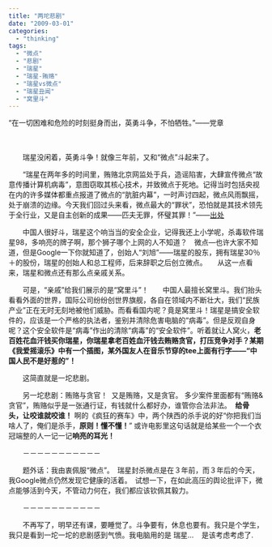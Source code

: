 ```yaml
---
title: "两坨悲剧"
date: "2009-03-01"
categories: 
  - "thinking"
tags: 
  - "微点"
  - "悲剧"
  - "瑞星"
  - "瑞星-贿赂"
  - "瑞星vs微点"
  - "瑞星丑闻"
  - "窝里斗"
---
```


“在一切困难和危险的时刻挺身而出，英勇斗争，不怕牺牲。”——党章

　　

　　瑞星没闲着，英勇斗争！就像三年前，又和“微点”斗起来了。　

　　“瑞星在两年多的时间里，贿赂北京网监处于兵，造谣陷害，大肆宣传微点“故意传播计算机病毒”，意图窃取其核心技术，并致微点于死地。记得当时包括央视在内的许多媒体都重点报道了微点的“肮脏内幕”，一时声讨四起，微点风雨飘摇，处于崩溃的边缘。今天我们回过头来看，微点最大的“罪状”，恐怕就是其技术领先于全行业，又是自主创新的成果——匹夫无罪，怀璧其罪！”——[出处](http://china.ibtimes.com/articles/20090219/ruixingchouwen3.htm)

　　中国人很好斗，瑞星这个响当当的安全企业，记得我还上小学呢，杀毒软件瑞星98，多响亮的牌子啊，那个狮子哪个上网的人不知道？　微点—也许大家不知道，但是Google一下你就知道了，创始人“刘旭”——瑞星的股东，拥有瑞星30％＋的股份，瑞星的创始人和总工程师，后来辞职之后创立微点。　　从这一点看来，瑞星和微点还有那么点亲戚关系。

　　可是，“亲戚”给我们展示的是“窝里斗”！　　中国人最擅长窝里斗。我们抬头看看外面的世界，国际公司纷纷创世界旗舰，各自在领域内不断壮大，我们“民族产业”正在无时无刻地被他们威胁。而看看国内呢？竟是窝里斗！瑞星是搞安全软件的，应该是一个严格的执法者，鉴别并清除危害电脑的“病毒”。但是反观自身呢？这个安全软件是“病毒”作出的清除“病毒”的“安全软件”。听着就让人窝火，**老百姓花血汗钱买你瑞星，你瑞星拿老百姓血汗钱去贿赂贪官，打压竞争对手？某期《我爱摇滚乐》中有一个插图，某外国友人在音乐节穿的tee上面有行字——“中国人民不是好惹的”！**

　　这简直就是一坨悲剧。

　　另一坨悲剧：贿赂与贪官！  又是贿赂，又是贪官。 多少案件里面都有“贿赂&贪官”，贿赂似乎是一张通行证，有钱就什么都好办，谁管你合法非法。  **给骨头，让咬谁就咬谁！** 啊的《疯狂的赛车》中，两个陕西的杀手说的好“你把我们当啥人了，俺们是杀手，**原则！懂不懂！**” 或许电影里这句话就是给某些一个一个衣冠端整的人一记一记**响亮的耳光！**

　　－－－－－－－－－－－

　　题外话：我由衷佩服“微点”。　瑞星封杀微点是在３年前，而３年后的今天，我Google微点仍然发现它健康的活着。　试想一下，在如此高压的舆论批评下，微点能够活到今天，不管动力何在，我们都应该钦佩其毅力。

　　－－－－－－－－－－－

　　不再写了，明早还有课，要睡觉了。斗争要有，休息也要有。我只是个学生，我只是看到一坨一坨的悲剧感到气愤。我电脑用的是 瑞星...    是该考虑考虑了.
